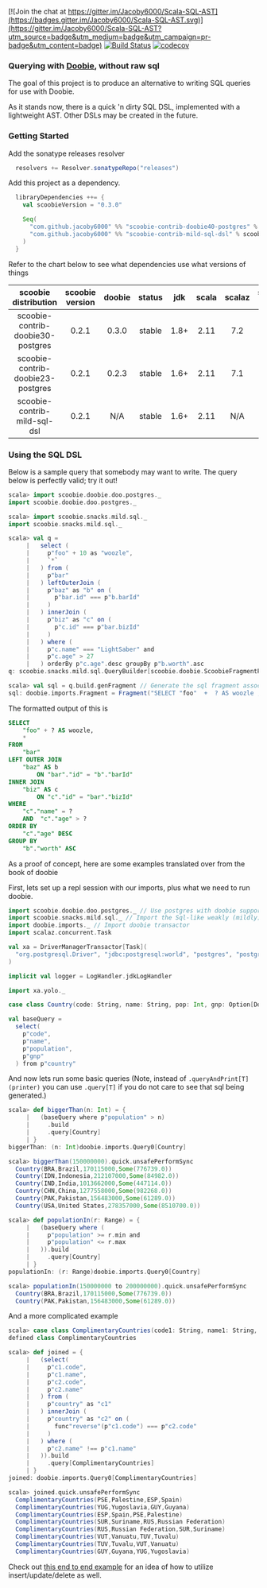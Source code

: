 [![Join the chat at https://gitter.im/Jacoby6000/Scala-SQL-AST](https://badges.gitter.im/Jacoby6000/Scala-SQL-AST.svg)](https://gitter.im/Jacoby6000/Scala-SQL-AST?utm_source=badge&utm_medium=badge&utm_campaign=pr-badge&utm_content=badge) [![Build Status](https://travis-ci.org/Jacoby6000/scoobie.svg?branch=master)](https://travis-ci.org/Jacoby6000/scoobie) [![codecov](https://codecov.io/gh/Jacoby6000/scoobie/branch/master/graph/badge.svg)](https://codecov.io/gh/Jacoby6000/scoobie)

### Querying with [Doobie](https://github.com/tpolecat/doobie), without raw sql

The goal of this project is to produce an alternative to writing SQL queries for use with Doobie.

As it stands now, there is a quick 'n dirty SQL DSL, implemented with a lightweight AST. Other DSLs may be created in the future.

### Getting Started

Add the sonatype releases resolver
```scala
  resolvers += Resolver.sonatypeRepo("releases")
```

Add this project as a dependency.
```scala
  libraryDependencies ++= {
    val scoobieVersion = "0.3.0"

    Seq(
      "com.github.jacoby6000" %% "scoobie-contrib-doobie40-postgres" % scoobieVersion, // import doobie 4.0 postgres support
      "com.github.jacoby6000" %% "scoobie-contrib-mild-sql-dsl" % scoobieVersion // import the weak sql dsl
    )
  }
```

Refer to the chart below to see what dependencies use what versions of things

| scoobie distribution              | scoobie version | doobie | status | jdk  | scala | scalaz | scalaz-stream | shapeless |
|:---------------------------------:|:---------------:|:------:|:------:|:----:|:-----:|:------:|:-------------:|:---------:|
| scoobie-contrib-doobie30-postgres | 0.2.1           |  0.3.0 | stable | 1.8+ | 2.11  |   7.2  |      0.8a     |    2.3    |
| scoobie-contrib-doobie23-postgres | 0.2.1           |  0.2.3 | stable | 1.6+ | 2.11  |   7.1  |      0.8      |    2.2    |
| scoobie-contrib-mild-sql-dsl      | 0.2.1           |  N/A   | stable | 1.6+ | 2.11  |   N/A  |      N/A      |    2.3    | 

### Using the SQL DSL

Below is a sample query that somebody may want to write. The query below is perfectly valid; try it out!

```scala
scala> import scoobie.doobie.doo.postgres._
import scoobie.doobie.doo.postgres._

scala> import scoobie.snacks.mild.sql._
import scoobie.snacks.mild.sql._

scala> val q =
     |   select (
     |     p"foo" + 10 as "woozle",
     |     `*`
     |   ) from ( 
     |     p"bar" 
     |   ) leftOuterJoin (
     |     p"baz" as "b" on (
     |       p"bar.id" === p"b.barId"
     |     )
     |   ) innerJoin (
     |     p"biz" as "c" on (
     |       p"c.id" === p"bar.bizId"
     |     ) 
     |   ) where (
     |     p"c.name" === "LightSaber" and
     |     p"c.age" > 27
     |   ) orderBy p"c.age".desc groupBy p"b.worth".asc
q: scoobie.snacks.mild.sql.QueryBuilder[scoobie.doobie.ScoobieFragmentProducer] = QueryBuilder(QueryProjectOne(QueryPathEnd(bar),None),List(QueryProjectOne(QueryAdd(QueryPathEnd(foo),QueryParameter(10)),Some(woozle)), QueryProjectAll),List(QueryInnerJoin(QueryProjectOne(QueryPathEnd(biz),Some(c)),QueryEqual(QueryPathCons(c,QueryPathEnd(id)),QueryPathCons(bar,QueryPathEnd(bizId)))), QueryLeftOuterJoin(QueryProjectOne(QueryPathEnd(baz),Some(b)),QueryEqual(QueryPathCons(bar,QueryPathEnd(id)),QueryPathCons(b,QueryPathEnd(barId))))),QueryAnd(QueryComparisonNop,QueryAnd(QueryEqual(QueryPathCons(c,QueryPathEnd(name)),QueryParameter(LightSaber)),QueryGreaterThan(QueryPathCons(c,QueryPathEnd(age)),QueryParameter(27)))),List(QuerySortDesc(QueryPathCons(c,QueryPathEnd(age)))),List(QuerySortAsc(Que...

scala> val sql = q.build.genFragment // Generate the sql fragment associated with this query
sql: doobie.imports.Fragment = Fragment("SELECT "foo"  +  ? AS woozle , *FROM "bar" INNER JOIN "biz" AS c ON "c"."id"  =  "bar"."bizId" LEFT OUTER JOIN "baz" AS b ON "bar"."id"  =  "b"."barId" WHERE "c"."name"  =  ?  AND  "c"."age"  >  ? ORDER BY "c"."age"  DESC GROUP BY "b"."worth"  ASC ")
```

The formatted output of this is

```sql
SELECT
    "foo" + ? AS woozle,
    * 
FROM
    "bar" 
LEFT OUTER JOIN
    "baz" AS b 
        ON "bar"."id" = "b"."barId" 
INNER JOIN
    "biz" AS c 
        ON "c"."id" = "bar"."bizId" 
WHERE
    "c"."name" = ?
    AND  "c"."age" > ? 
ORDER BY
    "c"."age" DESC 
GROUP BY
    "b"."worth" ASC
```

As a proof of concept, here are some examples translated over from the book of doobie

First, lets set up a repl session with our imports, plus what we need to run doobie.

```scala
import scoobie.doobie.doo.postgres._ // Use postgres with doobie support
import scoobie.snacks.mild.sql._ // Import the Sql-like weakly (mildly) typed DSL.
import doobie.imports._ // Import doobie transactor
import scalaz.concurrent.Task 

val xa = DriverManagerTransactor[Task](
  "org.postgresql.Driver", "jdbc:postgresql:world", "postgres", "postgres"
)

implicit val logger = LogHandler.jdkLogHandler

import xa.yolo._

case class Country(code: String, name: String, pop: Int, gnp: Option[Double])

val baseQuery =
  select(
    p"code",
    p"name",
    p"population",
    p"gnp"
  ) from p"country"
```

And now lets run some basic queries (Note, instead of `.queryAndPrint[T](printer)` you can use `.query[T]` if you do not care to see that sql being generated.) 

```scala
scala> def biggerThan(n: Int) = {
     |   (baseQuery where p"population" > n)
     |     .build
     |     .query[Country]
     | }
biggerThan: (n: Int)doobie.imports.Query0[Country]

scala> biggerThan(150000000).quick.unsafePerformSync
  Country(BRA,Brazil,170115000,Some(776739.0))
  Country(IDN,Indonesia,212107000,Some(84982.0))
  Country(IND,India,1013662000,Some(447114.0))
  Country(CHN,China,1277558000,Some(982268.0))
  Country(PAK,Pakistan,156483000,Some(61289.0))
  Country(USA,United States,278357000,Some(8510700.0))

scala> def populationIn(r: Range) = {
     |   (baseQuery where (
     |     p"population" >= r.min and
     |     p"population" <= r.max
     |   )).build
     |     .query[Country]
     | } 
populationIn: (r: Range)doobie.imports.Query0[Country]

scala> populationIn(150000000 to 200000000).quick.unsafePerformSync
  Country(BRA,Brazil,170115000,Some(776739.0))
  Country(PAK,Pakistan,156483000,Some(61289.0))
```

And a more complicated example

```scala
scala> case class ComplimentaryCountries(code1: String, name1: String, code2: String, name2: String)
defined class ComplimentaryCountries

scala> def joined = {
     |   (select(
     |     p"c1.code",
     |     p"c1.name",
     |     p"c2.code",
     |     p"c2.name"
     |   ) from (
     |     p"country" as "c1"
     |   ) innerJoin (
     |     p"country" as "c2" on (
     |       func"reverse"(p"c1.code") === p"c2.code"
     |     )
     |   ) where (
     |     p"c2.name" !== p"c1.name"
     |   )).build
     |     .query[ComplimentaryCountries]
     | }
joined: doobie.imports.Query0[ComplimentaryCountries]

scala> joined.quick.unsafePerformSync
  ComplimentaryCountries(PSE,Palestine,ESP,Spain)
  ComplimentaryCountries(YUG,Yugoslavia,GUY,Guyana)
  ComplimentaryCountries(ESP,Spain,PSE,Palestine)
  ComplimentaryCountries(SUR,Suriname,RUS,Russian Federation)
  ComplimentaryCountries(RUS,Russian Federation,SUR,Suriname)
  ComplimentaryCountries(VUT,Vanuatu,TUV,Tuvalu)
  ComplimentaryCountries(TUV,Tuvalu,VUT,Vanuatu)
  ComplimentaryCountries(GUY,Guyana,YUG,Yugoslavia)
```

Check out [this end to end example](https://github.com/Jacoby6000/scoobie/blob/master/postgres/src/test/scala/scoobie/doobie/PostgresTest.scala#L71) for an idea of how to utilize insert/update/delete as well.
